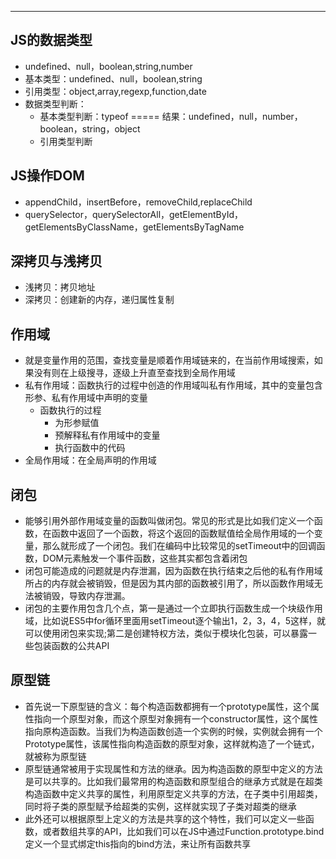 - - -

## JS的数据类型

- undefined、null，boolean,string,number
- 基本类型：undefined、null，boolean,string
- 引用类型：object,array,regexp,function,date
- 数据类型判断：
  - 基本类型判断：typeof ===== 结果：undefined，null，number，boolean，string，object
  - 引用类型判断



## JS操作DOM

- appendChild，insertBefore，removeChild,replaceChild
- querySelector，querySelectorAll，getElementById，getElementsByClassName，getElementsByTagName



## 深拷贝与浅拷贝

- 浅拷贝：拷贝地址
- 深拷贝：创建新的内存，递归属性复制



## 作用域

- 就是变量作用的范围，查找变量是顺着作用域链来的，在当前作用域搜索，如果没有则在上级搜寻，逐级上升直至查找到全局作用域
- 私有作用域：函数执行的过程中创造的作用域叫私有作用域，其中的变量包含形参、私有作用域中声明的变量
  - 函数执行的过程
    - 为形参赋值
    - 预解释私有作用域中的变量
    - 执行函数中的代码
- 全局作用域：在全局声明的作用域

## 闭包

- 能够引用外部作用域变量的函数叫做闭包。常见的形式是比如我们定义一个函数，在函数中返回了一个函数，将这个返回的函数赋值给全局作用域的一个变量，那么就形成了一个闭包。我们在编码中比较常见的setTimeout中的回调函数，DOM元素触发一个事件函数，这些其实都包含着闭包
- 闭包可能造成的问题就是内存泄漏，因为函数在执行结束之后他的私有作用域所占的内存就会被销毁，但是因为其内部的函数被引用了，所以函数作用域无法被销毁，导致内存泄漏。
- 闭包的主要作用包含几个点，第一是通过一个立即执行函数生成一个块级作用域，比如说ES5中for循环里面用setTimeout逐个输出1，2，3，4，5这样，就可以使用闭包来实现;第二是创建特权方法，类似于模块化包装，可以暴露一些包装函数的公共API



## 原型链

- 首先说一下原型链的含义：每个构造函数都拥有一个prototype属性，这个属性指向一个原型对象，而这个原型对象拥有一个constructor属性，这个属性指向原构造函数。当我们为构造函数创造一个实例的时候，实例就会拥有一个Prototype属性，该属性指向构造函数的原型对象，这样就构造了一个链式，就被称为原型链
- 原型链通常被用于实现属性和方法的继承。因为构造函数的原型中定义的方法是可以共享的。比如我们最常用的构造函数和原型组合的继承方式就是在超类构造函数中定义共享的属性，利用原型定义共享的方法，在子类中引用超类，同时将子类的原型赋予给超类的实例，这样就实现了子类对超类的继承
- 此外还可以根据原型上定义的方法是共享的这个特性，我们可以定义一些函数，或者数组共享的API，比如我们可以在JS中通过Function.prototype.bind定义一个显式绑定this指向的bind方法，来让所有函数共享